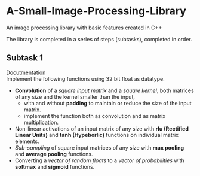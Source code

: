 # A-Small-Image-Processing-Library
An image processing library with basic features created in C++

The library is completed in a series of steps (subtasks), completed in order.

## Subtask 1
[Docutmentation](./Subtask%201/Documentation.md)<br>
  Implement the following functions using 32 bit float as datatype.
  - **Convolution** of a *square input matrix* and a *square kernel*, both matrices of any size and the kernel smaller than the input,
    - with and without **padding** to maintain or reduce the size of the input matrix.
    - implement the function both as convolution and as matrix multiplication.
  - Non-linear activations of an input matrix of any size with **rlu (Rectified Linear Units)** and **tanh (Hypeborlic)** functions on individual matrix elements.
  - *Sub-sampling* of square input matrices of any size with **max pooling** and **average pooling** functions.
  - Converting a *vector of random floats* to a *vector of probabilities* with **softmax** and **sigmoid** functions.
